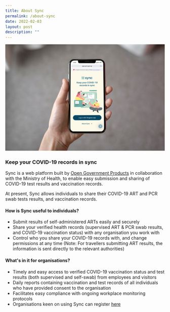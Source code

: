 ```yaml
---
title: About Sync
permalink: /about-sync
date: 2022-02-03
layout: post
description: ""
---
```

![](/images/SYNC%20MOCKUP.jpg)

### **Keep your COVID-19 records in sync**
Sync is a web platform built by [Open Government Products](https://www.open.gov.sg/) in collaboration with the Ministry of Health, to enable easy submission and sharing of COVID-19 test results and vaccination records. 

At present, Sync allows individuals to share their COVID-19 ART and PCR swab tests results, and vaccination records.

#### **How is Sync useful to individuals?** 
* Submit results of self-administered ARTs easily and securely
* Share your verified health records (supervised ART & PCR swab results, and COVID-19 vaccination status) with any organisation you work with
* Control who you share your COVID-19 records with, and change permissions at any time (Note: For travellers submitting ART results, the information is sent directly to the relevant authorities)


#### **What's in it for organisations?** 
* Timely and easy access to verified COVID-19 vaccination status and test results (both supervised and self-swab) from employees and visitors
* Daily reports containing vaccination and test records of all individuals who have provided consent to the organisation
* Facilitates easy compliance with ongoing workplace monitoring protocols
* Organisations keen on using Sync can register [here](go.gov.sg/sync-company-form)